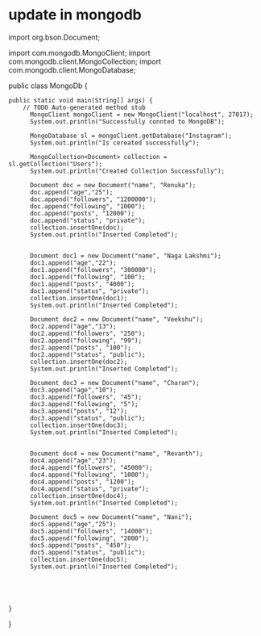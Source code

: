 # update in mongodb
import org.bson.Document;

import com.mongodb.MongoClient;
import com.mongodb.client.MongoCollection;
import com.mongodb.client.MongoDatabase;

public class MongoDb {

	public static void main(String[] args) {
		// TODO Auto-generated method stub
          MongoClient mongoClient = new MongoClient("localhost", 27017);
          System.out.println("Successfully connted to MongoDB");
          
          MongoDatabase sl = mongoClient.getDatabase("Instagram");
          System.out.println("Is cereated successfully");
          
          MongoCollection<Document> collection = sl.getCollection("Users");
          System.out.println("Created Collection Successfully");
          
          Document doc = new Document("name", "Renuka");
          doc.append("age","25");
          doc.append("followers", "1200000");
          doc.append("following", "1000");
          doc.append("posts", "12000");
          doc.append("status", "private");
          collection.insertOne(doc);
          System.out.println("Inserted Completed");
          
          
          Document doc1 = new Document("name", "Naga Lakshmi");
          doc1.append("age","22");
          doc1.append("followers", "300000");
          doc1.append("following", "100");
          doc1.append("posts", "4000");
          doc1.append("status", "private");
          collection.insertOne(doc1);
          System.out.println("Inserted Completed");
          
          Document doc2 = new Document("name", "Veekshu");
          doc2.append("age","13");
          doc2.append("followers", "250");
          doc2.append("following", "99");
          doc2.append("posts", "100");
          doc2.append("status", "public");
          collection.insertOne(doc2);
          System.out.println("Inserted Completed");
          
          Document doc3 = new Document("name", "Charan");
          doc3.append("age","10");
          doc3.append("followers", "45");
          doc3.append("following", "5");
          doc3.append("posts", "12");
          doc3.append("status", "public");
          collection.insertOne(doc3);
          System.out.println("Inserted Completed");
          
          
          Document doc4 = new Document("name", "Revanth");
          doc4.append("age","23");
          doc4.append("followers", "45000");
          doc4.append("following", "1000");
          doc4.append("posts", "1200");
          doc4.append("status", "private");
          collection.insertOne(doc4);
          System.out.println("Inserted Completed");
          
          Document doc5 = new Document("name", "Nani");
          doc5.append("age","25");
          doc5.append("followers", "14000");
          doc5.append("following", "2000");
          doc5.append("posts", "450");
          doc5.append("status", "public");
          collection.insertOne(doc5);
          System.out.println("Inserted Completed");
          
          
          
          
          
	}

}

